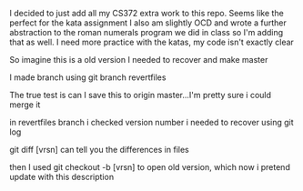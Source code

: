 
I decided to just add all my CS372 extra work to this repo.
Seems like the perfect for the kata assignment
I also am slightly OCD and wrote a further abstraction to the 
roman numerals program we did in class so I'm adding that as well.
I need more practice with the katas, my code isn't exactly clear



So imagine this is a old version I needed to recover and make master

I made branch using git branch revertfiles


The true test is can I save this to origin master...I'm pretty sure i could merge it

in revertfiles branch i checked version number i needed to recover using git log

git diff [vrsn] can tell you the differences in files

then I used git checkout -b [vrsn] to open old version, which now i pretend update with this description
